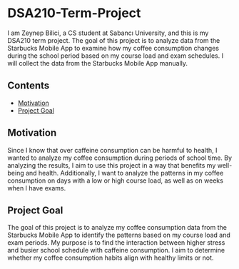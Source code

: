 # DSA210-Term-Project
I am Zeynep Bilici, a CS student at Sabancı University, and this is my DSA210 term project. The goal of this project is to analyze data from the Starbucks Mobile App to examine how my coffee consumption changes during the school period based on my course load and exam schedules. I will collect the data from the Starbucks Mobile App manually.

## Contents
- [Motivation](##motivation)
- [Project Goal](##projectgoal)

## Motivation
Since I know that over caffeine consumption can be harmful to health, I wanted to analyze my coffee consumption during periods of school time. By analyzing the results, I aim to use this project in a way that benefits my well-being and health. Additionally, I want to analyze the patterns in my coffee consumption on days with a low or high course load, as well as on weeks when I have exams.

## Project Goal
The goal of this project is to analyze my coffee consumption data from the Starbucks Mobile App to identify the patterns based on my course load and exam periods. My purpose is to find the interaction between higher stress and busier school schedule with caffeine consumption. I aim to determine whether my coffee consumption habits align with healthy limits or not. 
